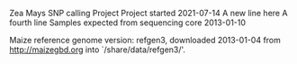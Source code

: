 Zea Mays SNP calling Project
Project started 2021-07-14
A new line here
A fourth line
Samples expected from sequencing core 2013-01-10

Maize reference genome version: refgen3, downloaded 2013-01-04 from http://maizegbd.org into `/share/data/refgen3/'.
